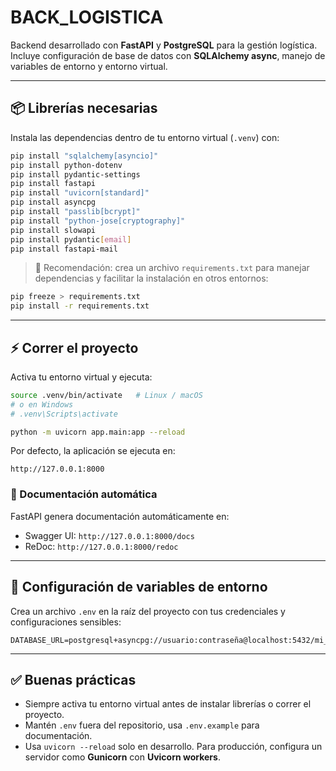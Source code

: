 # BACK_LOGISTICA

Backend desarrollado con **FastAPI** y **PostgreSQL** para la gestión logística.  
Incluye configuración de base de datos con **SQLAlchemy async**, manejo de variables de entorno y entorno virtual.

---

## 📦 Librerías necesarias

Instala las dependencias dentro de tu entorno virtual (`.venv`) con:

```bash
pip install "sqlalchemy[asyncio]"
pip install python-dotenv
pip install pydantic-settings
pip install fastapi
pip install "uvicorn[standard]"
pip install asyncpg
pip install "passlib[bcrypt]" 
pip install "python-jose[cryptography]"
pip install slowapi
pip install pydantic[email]
pip install fastapi-mail


```

> 🔹 Recomendación: crea un archivo `requirements.txt` para manejar dependencias y facilitar la instalación en otros entornos:

```bash
pip freeze > requirements.txt
pip install -r requirements.txt
```

---

## ⚡ Correr el proyecto

Activa tu entorno virtual y ejecuta:

```bash
source .venv/bin/activate   # Linux / macOS
# o en Windows
# .venv\Scripts\activate

python -m uvicorn app.main:app --reload
```

Por defecto, la aplicación se ejecuta en:  

```
http://127.0.0.1:8000
```

### 📝 Documentación automática

FastAPI genera documentación automáticamente en:

- Swagger UI: `http://127.0.0.1:8000/docs`
- ReDoc: `http://127.0.0.1:8000/redoc`

---

## 🔧 Configuración de variables de entorno

Crea un archivo `.env` en la raíz del proyecto con tus credenciales y configuraciones sensibles:

```env
DATABASE_URL=postgresql+asyncpg://usuario:contraseña@localhost:5432/mi_base
```
---

## ✅ Buenas prácticas

- Siempre activa tu entorno virtual antes de instalar librerías o correr el proyecto.
- Mantén `.env` fuera del repositorio, usa `.env.example` para documentación.
- Usa `uvicorn --reload` solo en desarrollo. Para producción, configura un servidor como **Gunicorn** con **Uvicorn workers**.
